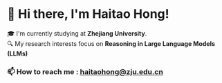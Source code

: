 # 👋 Hi there, I'm Haitao Hong!

🎓 I'm currently studying at **Zhejiang University**.  
🔍 My research interests focus on **Reasoning in Large Language Models (LLMs)** 

### 📫 How to reach me :  	haitaohong@zju.edu.cn


<!--
**hearthht/hearthht** is a ✨ _special_ ✨ repository because its `README.md` (this file) appears on your GitHub profile.

Here are some ideas to get you started:

- 🔭 I’m currently working on ...
- 🌱 I’m currently learning ...
- 👯 I’m looking to collaborate on ...
- 🤔 I’m looking for help with ...
- 💬 Ask me about ...
- 📫 How to reach me: ...
- 😄 Pronouns: ...
- ⚡ Fun fact: ...
-->
